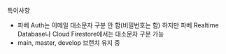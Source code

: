 특이사항

- 파베 Auth는 이메일 대소문자 구분 안 함(비밀번호는 함)
  하지만 파베 Realtime Database나 Cloud Firestore에서는 대소문자 구분 가능
- main, master, develop 브랜치 유지 중
